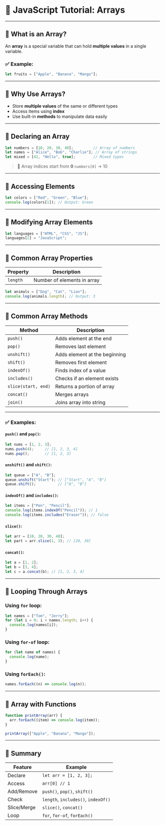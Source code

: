# 📘 JavaScript Tutorial: Arrays

---

## 🔹 What is an Array?

An **array** is a special variable that can hold **multiple values** in a single variable.

### ✅ Example:

```javascript
let fruits = ["Apple", "Banana", "Mango"];
```

---

## 📌 Why Use Arrays?

* Store **multiple values** of the same or different types
* Access items using **index**
* Use built-in **methods** to manipulate data easily

---

## 🔹 Declaring an Array

```javascript
let numbers = [10, 20, 30, 40];         // Array of numbers
let names = ["Alice", "Bob", "Charlie"]; // Array of strings
let mixed = [42, "Hello", true];        // Mixed types
```

> 🔸 Array indices start from **0**
> `numbers[0]` → 10

---

## 🔹 Accessing Elements

```javascript
let colors = ["Red", "Green", "Blue"];
console.log(colors[1]); // Output: Green
```

---

## 🔹 Modifying Array Elements

```javascript
let languages = ["HTML", "CSS", "JS"];
languages[2] = "JavaScript";
```

---

## 🔹 Common Array Properties

| Property | Description                 |
| -------- | --------------------------- |
| `length` | Number of elements in array |

```javascript
let animals = ["Dog", "Cat", "Lion"];
console.log(animals.length); // Output: 3
```

---

## 🔹 Common Array Methods

| Method              | Description                   |
| ------------------- | ----------------------------- |
| `push()`            | Adds element at the end       |
| `pop()`             | Removes last element          |
| `unshift()`         | Adds element at the beginning |
| `shift()`           | Removes first element         |
| `indexOf()`         | Finds index of a value        |
| `includes()`        | Checks if an element exists   |
| `slice(start, end)` | Returns a portion of array    |
| `concat()`          | Merges arrays                 |
| `join()`            | Joins array into string       |

---

### ✅ Examples:

#### `push()` and `pop()`:

```javascript
let nums = [1, 2, 3];
nums.push(4);     // [1, 2, 3, 4]
nums.pop();       // [1, 2, 3]
```

#### `unshift()` and `shift()`:

```javascript
let queue = ["A", "B"];
queue.unshift("Start"); // ["Start", "A", "B"]
queue.shift();          // ["A", "B"]
```

#### `indexOf()` and `includes()`:

```javascript
let items = ["Pen", "Pencil"];
console.log(items.indexOf("Pencil")); // 1
console.log(items.includes("Eraser")); // false
```

#### `slice()`:

```javascript
let arr = [10, 20, 30, 40];
let part = arr.slice(1, 3); // [20, 30]
```

#### `concat()`:

```javascript
let a = [1, 2];
let b = [3, 4];
let c = a.concat(b); // [1, 2, 3, 4]
```

---

## 🔹 Looping Through Arrays

### Using `for` loop:

```javascript
let names = ["Tom", "Jerry"];
for (let i = 0; i < names.length; i++) {
  console.log(names[i]);
}
```

### Using `for-of` loop:

```javascript
for (let name of names) {
  console.log(name);
}
```

### Using `forEach()`:

```javascript
names.forEach((n) => console.log(n));
```

---

## 🔹 Array with Functions

```javascript
function printArray(arr) {
  arr.forEach((item) => console.log(item));
}

printArray(["Apple", "Banana", "Mango"]);
```

---

## 🧠 Summary

| Feature     | Example                             |
| ----------- | ----------------------------------- |
| Declare     | `let arr = [1, 2, 3];`              |
| Access      | `arr[0] // 1`                       |
| Add/Remove  | `push()`, `pop()`, `shift()`        |
| Check       | `length`, `includes()`, `indexOf()` |
| Slice/Merge | `slice()`, `concat()`               |
| Loop        | `for`, `for-of`, `forEach()`        |

